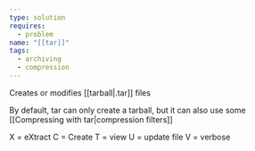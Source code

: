 ```yaml
---
type: solution
requires:
  - problem
name: "[[tar]]"
tags:
  - archiving
  - compression
---
```

Creates or modifies [[tarball|.tar]] files

By default, tar can only create a tarball, but it can also use some [[Compressing with tar|compression filters]]

X = eXtract
C = Create
T = view
U = update file
V = verbose